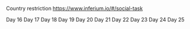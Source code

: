 Country restriction
https://www.inferium.io/#/social-task

Day 16
Day 17
Day 18
Day 19
Day 20
Day 21
Day 22
Day 23
Day 24
Day 25
